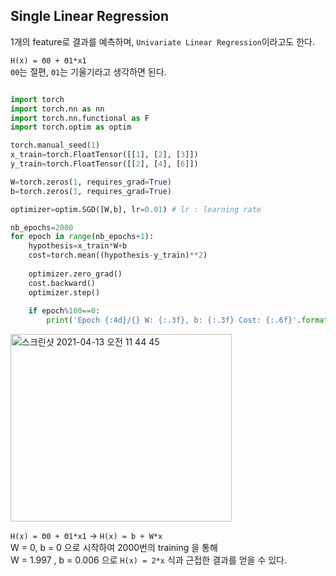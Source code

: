<h2>Single Linear Regression</h2>

1개의 feature로 결과를 예측하며, `Univariate Linear Regression`이라고도 한다.<br>

`H(x) = Θ0 + Θ1*x1`<br>
`Θ0`는 절편, `Θ1`는 기울기라고 생각하면 된다.<br>

```python

import torch
import torch.nn as nn
import torch.nn.functional as F
import torch.optim as optim

torch.manual_seed(1)
x_train=torch.FloatTensor([[1], [2], [3]])
y_train=torch.FloatTensor([[2], [4], [6]])

W=torch.zeros(1, requires_grad=True)
b=torch.zeros(1, requires_grad=True)

optimizer=optim.SGD([W,b], lr=0.01) # lr : learning rate

nb_epochs=2000
for epoch in range(nb_epochs+1):
    hypothesis=x_train*W+b
    cost=torch.mean((hypothesis-y_train)**2)
    
    optimizer.zero_grad()
    cost.backward()
    optimizer.step()
    
    if epoch%100==0:
        print('Epoch {:4d}/{} W: {:.3f}, b: {:.3f} Cost: {:.6f}'.format(epoch, nb_epochs, W.item(), b.item(), cost.item()))
```

<img width="354" alt="스크린샷 2021-04-13 오전 11 44 45" src="https://user-images.githubusercontent.com/54436228/114489196-b2bbd080-9c4d-11eb-83d9-498151f509da.png" width="120" height="300">

`H(x) = Θ0 + Θ1*x1` -> `H(x) = b + W*x`<br>
W = 0, b = 0 으로 시작하여 2000번의 training 을 통해<br>
W = 1.997 , b = 0.006 으로 `H(x) = 2*x` 식과 근접한 결과를 얻을 수 있다.<br>

